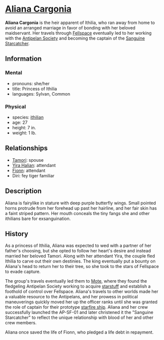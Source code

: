# [Aliana Cargonia](https://www.dndbeyond.com/characters/81155373/UMolr4)

**Aliana Cargonia** is the heir apparent of Ithilia, who ran away from home to avoid an arranged marriage in favor of bonding with her beloved maidservant. Her travels through [Fellspace](../../../mote/fellspace.md) eventually led to her working with the [Antipelan Society](../antipelan-society.md) and becoming the captain of the [Sanguine Starcatcher](../fleet/ap-sf-01-sanguine-starcatcher.md).

## Information

### Mental

- pronouns: she/her
- title: Princess of Ithilia
- languages: Sylvan, Common

### Physical

- species: [ithilian](https://www.dndbeyond.com/races/1122421-ithilian)
- age: 27
- height: 7 in.
- weight: 1 lb.

## Relationships

- [Tamori](tamori.md): spouse
- [Yira Halian](yira-halian.md): attendant
- [Fionn](fionn.md): attendant
- Diri: fey tiger familiar

## Description

Aliana is fairylike in stature with deep purple butterfly wings. Small pointed horns protrude from her forehead up past her hairline, and her fair skin has a faint striped pattern. Her mouth conceals the tiny fangs she and other ithilians bare for exsanguination.

## History

As a princess of Ithilia, Aliana was expected to wed with a partner of her father's choosing, but she opted to follow her heart's desire and instead married her beloved Tamori. Along with her attendant Yira, the couple fled Ithilia to carve out their own destinies. The king eventually put a bounty on Aliana's head to return her to their tree, so she took to the stars of Fellspace to evade capture.

The group's travels eventually led them to [Mote](../../../mote/mote.md), where they found the fledgeling Antipelan Society working to acquire [starstuff](../../../artifacts/starstuff.md) and establish a foothold of control over Fellspace. Aliana's travels to other worlds made her a valuable resource to the Antipelans, and her prowess in political maneuverings quickly moved her up the officer ranks until she was granted the role of captain for their prototype [starfire ship](../../../technology/starstuff-ships/starfire-ship.md). Aliana and her crew successfully launched the AP-SF-01 and later christened it the "Sanguine Starcatcher" to reflect the unique relationship with blood of her and other crew members.

Aliana once saved the life of Fionn, who pledged a life debt in repayment.
